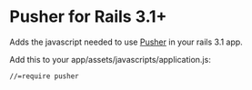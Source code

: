 Pusher for Rails 3.1+
=====================

Adds the javascript needed to use [Pusher](https://pusher.com) in your rails 3.1 app.

Add this to your app/assets/javascripts/application.js:

    //=require pusher

